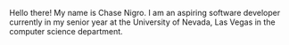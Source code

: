 Hello there! My name is Chase Nigro. I am an aspiring software developer currently in my senior year at the University of Nevada, Las Vegas in the computer science department.
